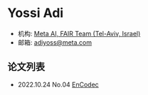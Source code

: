 # Yossi Adi

- 机构: [Meta AI, FAIR Team (Tel-Aviv, Israel)](../Institutions/Meta.AI.md)
- 邮箱: adiyoss@meta.com

## 论文列表

- 2022.10.24 No.04 [EnCodec](../Models/Speech_Neural_Codec/2022.10.24_EnCodec.md)